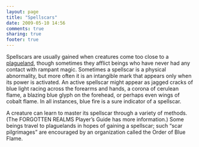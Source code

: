 ```yaml
---
layout: page
title: "Spellscars"
date: 2009-05-10 14:56
comments: true
sharing: true
footer: true
---
```

Spellscars are usually gained when creatures come too close to a [plagueland](/places/faerun/plagueland.html), though sometimes they afflict beings who have never had any contact with rampant magic. Sometimes a spellscar is a physical abnormality, but more often it is an intangible mark that appears only when its power is activated. An active spellscar might appear as jagged cracks of blue light racing across the forearms and hands, a corona of cerulean flame, a blazing blue glyph on the forehead, or perhaps even wings of cobalt flame. In all instances, blue fire is a sure indicator of a spellscar.

A creature can learn to master its spellscar through a variety of methods. (The FORGOTTEN REALMS Player’s Guide has more information.) Some beings travel to plaguelands in hopes of gaining a spellscar; such “scar pilgrimages” are encouraged by an organization called the Order of Blue Flame.
